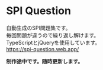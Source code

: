 # SPI Question
自動生成のSPI問題集です。<br>
毎回問題が違うので繰り返し解けます。<br>
TypeScriptとjQueryを使用しています。<br>
https://spi-question.web.app/

__制作途中です。随時更新します。__
